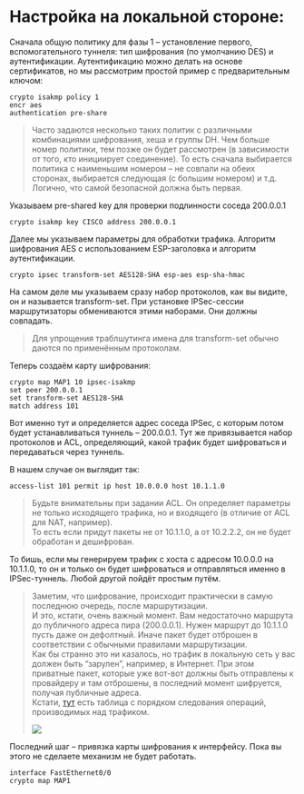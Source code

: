 # Настройка на локальной стороне:

Сначала общую политику для фазы 1 – установление первого, вспомогательного туннеля: тип шифрования \(по умолчанию DES\) и аутентификации. Аутентификацию можно делать на основе сертификатов, но мы рассмотрим простой пример с предварительным ключом:

```text
crypto isakmp policy 1
encr aes
authentication pre-share
```

> Часто задаются несколько таких политик с различными комбинациями шифрования, хеша и группы DH. Чем больше номер политики, тем позже он будет рассмотрен \(в зависимости от того, кто инициирует соединение\). То есть сначала выбирается политика с наименьшим номером – не совпали на обеих сторонах, выбирается следующая \(с большим номером\) и т.д. Логично, что самой безопасной должна быть первая.

Указываем pre-shared key для проверки подлинности соседа 200.0.0.1

```text
crypto isakmp key CISCO address 200.0.0.1
```

Далее мы указываем параметры для обработки трафика. Алгоритм шифрования AES с использованием ESP-заголовка и алгоритм аутентификации.

```text
crypto ipsec transform-set AES128-SHA esp-aes esp-sha-hmac
```

На самом деле мы указываем сразу набор протоколов, как вы видите, он и называется transform-set. При установке IPSec-сессии маршрутизаторы обмениваются этими наборами. Они должны совпадать.

> Для упрощения траблшутинга имена для transform-set обычно даются по применённым протоколам.

Теперь создаём карту шифрования:

```text
crypto map MAP1 10 ipsec-isakmp 
set peer 200.0.0.1
set transform-set AES128-SHA 
match address 101
```

Вот именно тут и определяется адрес соседа IPSec, с которым потом будет устанавливаться туннель – 200.0.0.1. Тут же привязывается набор протоколов и ACL, определяющий, какой трафик будет шифроваться и передаваться через туннель.

В нашем случае он выглядит так:

```text
access-list 101 permit ip host 10.0.0.0 host 10.1.1.0
```

> Будьте внимательны при задании ACL. Он определяет параметры не только исходящего трафика, но и входящего \(в отличие от ACL для NAT, например\).  
> То есть если придут пакеты не от 10.1.1.0, а от 10.2.2.2, он не будет обработан и дешифрован.

То бишь, если мы генерируем трафик с хоста с адресом 10.0.0.0 на 10.1.1.0, то он и только он будет шифроваться и отправляться именно в IPSec-туннель. Любой другой пойдёт простым путём.

> Заметим, что шифрование, происходит практически в самую последнюю очередь, после маршрутизации.  
> И это, кстати, очень важный момент. Вам недостаточно маршрута до публичного адреса пира \(200.0.0.1\). Нужен маршрут до 10.1.1.0 пусть даже он дефолтный. Иначе пакет будет отброшен в соответствии с обычными правилами маршрутизации.  
> Как бы странно это ни казалось, но трафик в локальную сеть у вас должен быть “зарулен”, например, в Интернет. При этом приватные пакет, которые уже вот-вот должны быть отправлены к провайдеру и там отброшены, в последний момент шифруется, получая публичные адреса.  
> Кстати, [тут](http://www.cisco.com/en/US/tech/tk648/tk361/technologies_tech_note09186a0080133ddd.shtml) есть таблица с порядком следования операций, производимых над трафиком.  
>   
> ![](http://img-fotki.yandex.ru/get/6440/83739833.25/0_af225_d021fde8_XL.jpg)

Последний шаг – привязка карты шифрования к интерфейсу. Пока вы этого не сделаете механизм не будет работать.

```text
interface FastEthernet0/0
crypto map MAP1
```

